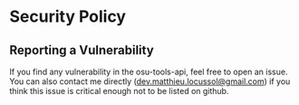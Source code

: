 # Security Policy

## Reporting a Vulnerability

If you find any vulnerability in the osu-tools-api, feel free to open an issue.
You can also contact me directly (dev.matthieu.locussol@gmail.com) if you think
this issue is critical enough not to be listed on github.
